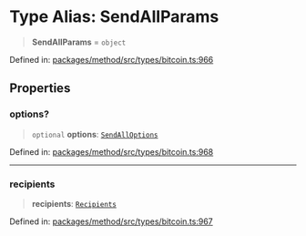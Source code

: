 # Type Alias: SendAllParams

> **SendAllParams** = `object`

Defined in: [packages/method/src/types/bitcoin.ts:966](https://github.com/dcdpr/did-btcr2-js/blob/4a717493e735221d072999f212891939f4de3f23/packages/method/src/types/bitcoin.ts#L966)

## Properties

### options?

> `optional` **options**: [`SendAllOptions`](SendAllOptions.md)

Defined in: [packages/method/src/types/bitcoin.ts:968](https://github.com/dcdpr/did-btcr2-js/blob/4a717493e735221d072999f212891939f4de3f23/packages/method/src/types/bitcoin.ts#L968)

***

### recipients

> **recipients**: [`Recipients`](Recipients.md)

Defined in: [packages/method/src/types/bitcoin.ts:967](https://github.com/dcdpr/did-btcr2-js/blob/4a717493e735221d072999f212891939f4de3f23/packages/method/src/types/bitcoin.ts#L967)
